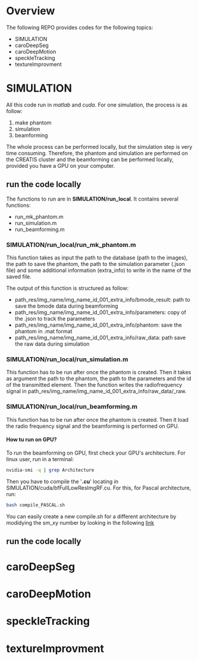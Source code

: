 # Overview

The following REPO provides codes for the following topics:
* SIMULATION
* caroDeepSeg
* caroDeepMotion
* speckleTracking
* textureImprovment

# SIMULATION
All this code run in *matlab* and *cuda*. For one simulation, the process is as follow:
1. make phantom
2. simulation
3. beamforming

The whole process can be performed locally, but the simulation step is very time consuming. Therefore, the phantom and simulation are performed on the CREATIS cluster and the beamforming can be performed locally, provided you have a GPU on your computer.

## run the code locally
The functions to run are in **SIMULATION/run_local**. It contains several functions:
* run_mk_phantom.m
* run_simulation.m
* run_beamforming.m

### SIMULATION/run_local/run_mk_phantom.m
This function takes as input the path to the database (path to the images), the path to save the phantom, the path to the simulation parameter (.json file) and some additional information (extra_info) to write in the name of the saved file.

The output of this function is structured as follow:
* path_res/img_name/img_name_id_001_extra_info/bmode_result: path to save the bmode data during beamforming
* path_res/img_name/img_name_id_001_extra_info/parameters: copy of the .json to track the parameters
* path_res/img_name/img_name_id_001_extra_info/phantom: save the phantom in .mat format
* path_res/img_name/img_name_id_001_extra_info/raw_data: path save the raw data during simulation

### SIMULATION/run_local/run_simulation.m
This function has to be run after once the phantom is created. Then it takes as argument the path to the phantom, the path to the parameters and the id of the transmitted element. Then the function writes the radiofrequency signal in path_res/img_name/img_name_id_001_extra_info/raw_data/_raw.

### SIMULATION/run_local/run_beamforming.m
This function has to be run after once the phantom is created. Then it load the radio frequency signal and the beamforming is performed on GPU.

#### How tu run on GPU?
To run the beamforming on GPU, first check your GPU's architecture. For linux user, run in a terminal:
```sh
nvidia-smi -q | grep Architecture
```
Then you have to compile the '**.cu**' locating in SIMULATION/cuda/bfFullLowResImgRF.cu. For this, for Pascal architecture, run:
```sh
bash compile_PASCAL.sh
```

You can easily create a new compile.sh for a different architecture by modidying the sm_xy number by looking in the following [link](https://docs.nvidia.com/cuda/cuda-compiler-driver-nvcc/index.html#gpu-compilation)

## run the code locally

# caroDeepSeg

# caroDeepMotion

# speckleTracking

# textureImprovment
